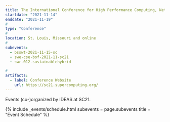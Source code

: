 ```yaml
---
title: The International Conference for High Performance Computing, Networking, Storage, and Analysis (SC21)
startdate: "2021-11-14"
enddate: "2021-11-19"
#
type: "Conference" 
#
location: St. Louis, Missouri and online
#
subevents:
  - bsswt-2021-11-15-sc
  - swe-cse-bof-2021-11-sc21
  - swr-012-sustainablehybrid

#
artifacts:
  - label: Conference Website
    url: https://sc21.supercomputing.org/
---
```


Events (co-)organized by IDEAS at SC21.

{% include _events/schedule.html
   subevents = page.subevents
   title = "Event Schedule"
%}
